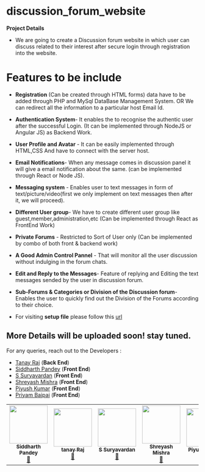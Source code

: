 # discussion_forum_website
**Project Details**
* We are going to create a Discussion forum website in which user can discuss related to their interest after secure login through registration into the website. 
# Features to be include

* **Registration** (Can be created through HTML forms) data have to be added through PHP and MySql DataBase Management System. OR We can redirect all the information to a particular host Email Id.

* **Authentication System**- It enables the to recognise the authentic user after the successful Login. (It can be implemented through NodeJS or Angular JS) as Backend Work.

* **User Profile and Avatar** - It can be easily implemented through HTML,CSS And have to connect with the server host.

* **Email Notifications**- When any message comes in discussion panel it will give a email  notification about the same. (can be implemented through React or Node JS).

* **Messaging system** - Enables user to text messages in form of text/picture/video(first we only implement on text messages then after it, we will proceed).

* **Different User group**- We have to create different user group like guest,member,administration,etc (Can be implemented through React as FrontEnd Work)

* **Private Forums** - Restricted to Sort of User only (Can be implemented by combo of both front & backend work)

* **A Good Admin Control Pannel** - That will monitor all the user discussion without indulging in the forum chats.

* **Edit and Reply to the Messages**-  Feature of replying and Editing the text messages sended by the user in discussion forum.

* **Sub-Forums & Categories or Division of the Discussion forum**- Enables the user to quickly find out the Division of the Forums according to their choice.
* For visiting **setup file** please follow this [url](https://github.com/siddharth25pandey/discussion_forum_website/blob/master/setup.md)

## More Details will be uploaded soon! stay tuned.
For any queries, reach out to the Developers :
* [Tanay Raj](mailto:tanay.raj76@gmail.com) (**Back End**)
* [Siddharth Pandey](mailto:siddharth25pandey@gmail.com) (**Front End**)
* [S Suryavardan](mailto:suryavardan17@gmail.com) (**Front End**)
* [Shreyash Mishra](mailto:shreyashm1601@gmail.com) (**Front End**)
* [Piyush Kumar](mailto:kumarpiyushsingh9311@gmail.com) (**Front End**)
* [Priyam Bajpai](mailto:bajpaipriyam90@gmail.com) (**Front End**)
<table>
  <tr>
    <td align="center"><a href="https://siddharth25pandey.github.io/"><img src="https://avatars1.githubusercontent.com/siddharth25pandey" width="100px;" alt=""/><br /><sub><b>Siddharth Pandey</b></sub></a><br /> <a href="https://github.com/siddharth25pandey/discussion_forum_website/commits?author=siddharth25pandey" title="Documentation">📖</a></td>
    <td align="center"><a href="https://github.com/tanay13"><img src="https://avatars1.githubusercontent.com/tanay13" width="100px;" alt=""/><br /><sub><b>tanay Raj</b></sub></a><br /> <a href="https://github.com/siddharth25pandey/discussion_forum_website/commits?author=tanay13" title="Documentation">📖</a></td>
    <td align="center"><a href="https://github.com/surya1701"><img src="https://avatars1.githubusercontent.com/surya1701" width="100px;" alt=""/><br /><sub><b>S Suryavardan</b></sub></a><br /> <a href="https://github.com/siddharth25pandey/discussion_forum_website/commits?author=surya1701" title="Documentation">📖</a></td>
    <td align="center"><a href="https://github.com/Shreyashm16"><img src="https://avatars1.githubusercontent.com/Shreyashm16" width="100px;" alt=""/><br /><sub><b>Shreyash Mishra</b></sub></a><br /> <a href="https://github.com/siddharth25pandey/discussion_forum_website/commits?author=Shreyashm16" title="Documentation">📖</a></td>
     <td align="center"><a href="https://github.com/piyush9311"><img src="https://avatars1.githubusercontent.com/piyush9311" width="100px;" alt=""/><br /><sub><b>Piyush Kumar</b></sub></a><br /> <a href="https://github.com/siddharth25pandey/discussion_forum_website/commits?author=piyush9311" title="Documentation">📖</a></td>
 <td align="center"><a href="https://github.com/prichoms"><img src="https://avatars1.githubusercontent.com/prichoms" width="100px;" alt=""/><br /><sub><b>Priyam Bajpai</b></sub></a><br /> <a href="https://github.com/siddharth25pandey/discussion_forum_website/commits?author=prichoms" title="Documentation">📖</a></td>
     
    
    
      
    
  </tr>
</table>
